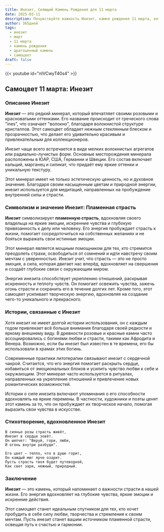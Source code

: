 ```yaml
---
title: Инезит, Сияющий Камень Рождения для 11 марта
date: 2025-03-11
description: Почувствуйте важность Инезит, камня рождения 11 марта, который символизирует Пламенная страсть. Пусть его красота и значение осветят ваш день.
author: 365дней
tags:
  - инезит
  - март
  - 11 марта
  - камень рождения
  - драгоценный камень
  - самоцвет
draft: false
---
```


{{< youtube id="nIVCwyT40s4" >}}

## Самоцвет 11 марта: Инезит

### Описание Инезит

**Инезит** — это редкий минерал, который впечатляет своими розовыми и красноватыми оттенками. Его название происходит от греческого слова "ines", что означает "волокно", благодаря волокнистой структуре кристаллов. Этот самоцвет обладает нежным стеклянным блеском и прозрачностью, что делает его удивительно красивым и привлекательным для коллекционеров.

Инезит чаще всего встречается в виде мелких волокнистых агрегатов или радиально-лучистых форм. Основные месторождения минерала расположены в ЮАР, США, Германии и Швеции. Его состав включает кальций, марганец и силикат, что придаёт ему яркие оттенки и уникальную текстуру.

Этот минерал имеет не только эстетическую ценность, но и духовное значение. Благодаря своим насыщенным цветам и природной энергии, инезит используется для медитаций, направленных на пробуждение внутренней силы и страсти.

### Символизм и значение Инезит: Пламенная страсть

**Инезит** символизирует **пламенную страсть**, вдохновляя своего владельца на яркие эмоции, искренние чувства и глубокую привязанность к делу или человеку. Его энергия пробуждает страсть к жизни, помогает сосредоточиться на собственных желаниях и не бояться выражать свои истинные эмоции.

Этот минерал является мощным помощником для тех, кто стремится преодолеть страхи, освободиться от сомнений и идти навстречу своим мечтам с уверенностью. Инезит учит, что страсть — это не просто эмоция, а сила, которая двигает нас вперёд, вдохновляет на свершения и создаёт глубокие связи с окружающим миром.

Энергия инезита способствует укреплению отношений, раскрывая искренность и теплоту чувств. Он помогает освежить чувства, зажечь огонь страсти и сохранить его в течение долгих лет. Кроме того, этот самоцвет усиливает творческую энергию, вдохновляя на создание чего-то уникального и прекрасного.

### Истории, связанные с Инезит

Хотя инезит не имеет долгой истории использования, он с каждым годом привлекает всё больше внимания благодаря своей редкости и яркому внешнему виду. В древности розовые и красные камни часто ассоциировались с богинями любви и страсти, такими как Афродита и Венера. Возможно, если бы инезит был известен в те времена, его бы использовали в храмах этих богинь.

Современные практики литотерапии связывают инезит с сердечной чакрой. Считается, что его энергия помогает раскрыть сердце, избавиться от эмоциональных блоков и усилить чувство любви к себе и окружающим. Этот минерал часто используется в ритуалах, направленных на укрепление отношений и привлечение новых романтических возможностей.

Истории о силе инезита включают упоминания о его способности вдохновлять на яркие перемены. В частности, художники и поэты ценят этот камень за то, что он пробуждает их творческое начало, помогая выразить свои чувства в искусстве.

### Стихотворение, вдохновленное Инезит

	В сиянье розы страсть живёт,  
	Инезит в сердце зовёт.  
	Он шепчет: "Веруй, гори, люби,  
	И огонь внутри разбуди".
	
	Его цвет — тепло, что в душе горит,  
	Он каждый миг ярче озарит.  
	Пусть страсть твоя будет путеводной,  
	Как свет зари, нежный, природный.

### Заключение

**Инезит** — это камень, который напоминает о важности страсти в нашей жизни. Его энергия вдохновляет на глубокие чувства, яркие эмоции и искренние действия.

Этот самоцвет станет идеальным спутником для тех, кто хочет пробудить в себе силу любви, творчества и стремления к своим мечтам. Пусть инезит станет вашим источником пламенной страсти, освещая путь к счастью и гармонии.